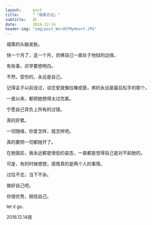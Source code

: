 ```yaml
---
layout:     post
title:      "「烟熏日记」"
subtitle:   四
date:       2016-12-14
header-img: "img/post_WordOfMyHeart.JPG"
---
```


​	烟熏的头脑发胀。

​	快一个月了，这一个月，仿佛自己一直处于地狱的边缘。

​	有些事，迟早要想明白。

​	不然，受伤的，永远是自己。

​	记得孟子以前说过，谈恋爱就像拉橡皮筋，疼的永远是最后松手的那个。

​	一直以来，都把她想得太过完美。

​	宁愿自己背负上所有的过错。

​	真的好累。

​	一切随缘，你爱怎样，就怎样吧。

​	真的要把一切都抛开了。

​	在她面前，我永远都是很低的姿态，一直都是觉得自己是对不起她的。

​	可是，有的时候想想，感情真的是两个人的事情。

​	过往不恋，当下不杂。

​	做好自己吧。

​	你很优秀，相信自己。

​	let it go.

​	2016.12.14夜

